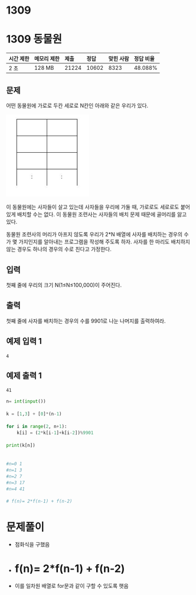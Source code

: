 # 1309

# 1309 동물원

| 시간 제한 | 메모리 제한 | 제출  | 정답  | 맞힌 사람 | 정답 비율 |
| :-------- | :---------- | :---- | :---- | :-------- | :-------- |
| 2 초      | 128 MB      | 21224 | 10602 | 8323      | 48.088%   |

## 문제

어떤 동물원에 가로로 두칸 세로로 N칸인 아래와 같은 우리가 있다.

![img](readme.assets/dnfl.JPG)

이 동물원에는 사자들이 살고 있는데 사자들을 우리에 가둘 때, 가로로도 세로로도 붙어 있게 배치할 수는 없다. 이 동물원 조련사는 사자들의 배치 문제 때문에 골머리를 앓고 있다.

동물원 조련사의 머리가 아프지 않도록 우리가 2*N 배열에 사자를 배치하는 경우의 수가 몇 가지인지를 알아내는 프로그램을 작성해 주도록 하자. 사자를 한 마리도 배치하지 않는 경우도 하나의 경우의 수로 친다고 가정한다.

## 입력

첫째 줄에 우리의 크기 N(1≤N≤100,000)이 주어진다.

## 출력

첫째 줄에 사자를 배치하는 경우의 수를 9901로 나눈 나머지를 출력하여라.

## 예제 입력 1 

```
4
```

## 예제 출력 1 

```
41
```

```python
n= int(input())

k = [1,3] + [0]*(n-1)

for i in range(2, n+1):
    k[i] = (2*k[i-1]+k[i-2])%9901

print(k[n])


#n=0 1
#n=1 3
#n=2 7
#n=3 17
#n=4 41

# f(n)= 2*f(n-1) + f(n-2)
```



# 문제풀이

- 점화식을 구했음

- # f(n)= 2*f(n-1) + f(n-2)

- 이를 일차원 배열로 for문과 같이 구할 수 있도록 햇음